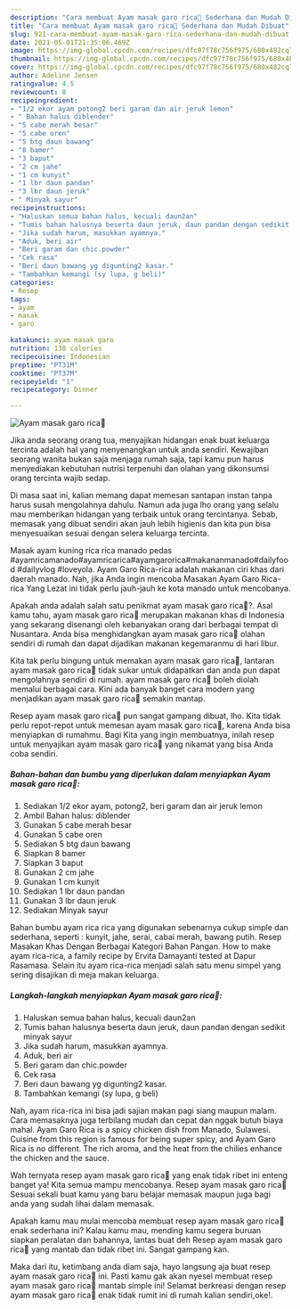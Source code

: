 ```yaml
---
description: "Cara membuat Ayam masak garo rica🍗 Sederhana dan Mudah Dibuat"
title: "Cara membuat Ayam masak garo rica🍗 Sederhana dan Mudah Dibuat"
slug: 921-cara-membuat-ayam-masak-garo-rica-sederhana-dan-mudah-dibuat
date: 2021-05-01T21:35:06.469Z
image: https://img-global.cpcdn.com/recipes/dfc97f78c756f975/680x482cq70/ayam-masak-garo-rica🍗-foto-resep-utama.jpg
thumbnail: https://img-global.cpcdn.com/recipes/dfc97f78c756f975/680x482cq70/ayam-masak-garo-rica🍗-foto-resep-utama.jpg
cover: https://img-global.cpcdn.com/recipes/dfc97f78c756f975/680x482cq70/ayam-masak-garo-rica🍗-foto-resep-utama.jpg
author: Adeline Jensen
ratingvalue: 4.5
reviewcount: 8
recipeingredient:
- "1/2 ekor ayam potong2 beri garam dan air jeruk lemon"
- " Bahan halus diblender"
- "5 cabe merah besar"
- "5 cabe oren"
- "5 btg daun bawang"
- "8 bamer"
- "3 baput"
- "2 cm jahe"
- "1 cm kunyit"
- "1 lbr daun pandan"
- "3 lbr daun jeruk"
- " Minyak sayur"
recipeinstructions:
- "Haluskan semua bahan halus, kecuali daun2an"
- "Tumis bahan halusnya beserta daun jeruk, daun pandan dengan sedikit minyak sayur"
- "Jika sudah harum, masukkan ayamnya."
- "Aduk, beri air"
- "Beri garam dan chic.powder"
- "Cek rasa"
- "Beri daun bawang yg digunting2 kasar."
- "Tambahkan kemangi (sy lupa, g beli)"
categories:
- Resep
tags:
- ayam
- masak
- garo

katakunci: ayam masak garo 
nutrition: 138 calories
recipecuisine: Indonesian
preptime: "PT31M"
cooktime: "PT37M"
recipeyield: "1"
recipecategory: Dinner

---
```



![Ayam masak garo rica🍗](https://img-global.cpcdn.com/recipes/dfc97f78c756f975/680x482cq70/ayam-masak-garo-rica🍗-foto-resep-utama.jpg)

Jika anda seorang orang tua, menyajikan hidangan enak buat keluarga tercinta adalah hal yang menyenangkan untuk anda sendiri. Kewajiban seorang  wanita bukan saja menjaga rumah saja, tapi kamu pun harus menyediakan kebutuhan nutrisi terpenuhi dan olahan yang dikonsumsi orang tercinta wajib sedap.

Di masa  saat ini, kalian memang dapat memesan santapan instan tanpa harus susah mengolahnya dahulu. Namun ada juga lho orang yang selalu mau memberikan hidangan yang terbaik untuk orang tercintanya. Sebab, memasak yang dibuat sendiri akan jauh lebih higienis dan kita pun bisa menyesuaikan sesuai dengan selera keluarga tercinta. 

Masak ayam kuning rica rica manado pedas ️ #ayamricamanado#ayamricarica#ayamgarorica#makananmanado#dailyfood #dailyvlog #loveyola. Ayam Garo Rica-rica adalah makanan ciri khas dari daerah manado. Nah, jika Anda ingin mencoba Masakan Ayam Garo Rica-rica Yang Lezat ini tidak perlu jauh-jauh ke kota manado untuk mencobanya.

Apakah anda adalah salah satu penikmat ayam masak garo rica🍗?. Asal kamu tahu, ayam masak garo rica🍗 merupakan makanan khas di Indonesia yang sekarang disenangi oleh kebanyakan orang dari berbagai tempat di Nusantara. Anda bisa menghidangkan ayam masak garo rica🍗 olahan sendiri di rumah dan dapat dijadikan makanan kegemaranmu di hari libur.

Kita tak perlu bingung untuk memakan ayam masak garo rica🍗, lantaran ayam masak garo rica🍗 tidak sukar untuk didapatkan dan anda pun dapat mengolahnya sendiri di rumah. ayam masak garo rica🍗 boleh diolah memalui berbagai cara. Kini ada banyak banget cara modern yang menjadikan ayam masak garo rica🍗 semakin mantap.

Resep ayam masak garo rica🍗 pun sangat gampang dibuat, lho. Kita tidak perlu repot-repot untuk memesan ayam masak garo rica🍗, karena Anda bisa menyiapkan di rumahmu. Bagi Kita yang ingin membuatnya, inilah resep untuk menyajikan ayam masak garo rica🍗 yang nikamat yang bisa Anda coba sendiri.

<!--inarticleads1-->

##### Bahan-bahan dan bumbu yang diperlukan dalam menyiapkan Ayam masak garo rica🍗:

1. Sediakan 1/2 ekor ayam, potong2, beri garam dan air jeruk lemon
1. Ambil  Bahan halus: diblender
1. Gunakan 5 cabe merah besar
1. Gunakan 5 cabe oren
1. Sediakan 5 btg daun bawang
1. Siapkan 8 bamer
1. Siapkan 3 baput
1. Gunakan 2 cm jahe
1. Gunakan 1 cm kunyit
1. Sediakan 1 lbr daun pandan
1. Gunakan 3 lbr daun jeruk
1. Sediakan  Minyak sayur


Bahan bumbu ayam rica rica yang digunakan sebenarnya cukup simple dan sederhana, seperti : kunyit, jahe, serai, cabai merah, bawang putih. Resep Masakan Khas Dengan Berbagai Kategori Bahan Pangan. How to make ayam rica-rica, a family recipe by Ervita Damayanti tested at Dapur Rasamasa. Selain itu ayam rica-rica menjadi salah satu menu simpel yang sering disajikan di meja makan keluarga. 

<!--inarticleads2-->

##### Langkah-langkah menyiapkan Ayam masak garo rica🍗:

1. Haluskan semua bahan halus, kecuali daun2an
1. Tumis bahan halusnya beserta daun jeruk, daun pandan dengan sedikit minyak sayur
1. Jika sudah harum, masukkan ayamnya.
1. Aduk, beri air
1. Beri garam dan chic.powder
1. Cek rasa
1. Beri daun bawang yg digunting2 kasar.
1. Tambahkan kemangi (sy lupa, g beli)


Nah, ayam rica-rica ini bisa jadi sajian makan pagi siang maupun malam. Cara memasaknya juga terbilang mudah dan cepat dan nggak butuh biaya mahal. Ayam Garo Rica is a spicy chicken dish from Manado, Sulawesi. Cuisine from this region is famous for being super spicy, and Ayam Garo Rica is no different. The rich aroma, and the heat from the chilies enhance the chicken and the sauce. 

Wah ternyata resep ayam masak garo rica🍗 yang enak tidak ribet ini enteng banget ya! Kita semua mampu mencobanya. Resep ayam masak garo rica🍗 Sesuai sekali buat kamu yang baru belajar memasak maupun juga bagi anda yang sudah lihai dalam memasak.

Apakah kamu mau mulai mencoba membuat resep ayam masak garo rica🍗 enak sederhana ini? Kalau kamu mau, mending kamu segera buruan siapkan peralatan dan bahannya, lantas buat deh Resep ayam masak garo rica🍗 yang mantab dan tidak ribet ini. Sangat gampang kan. 

Maka dari itu, ketimbang anda diam saja, hayo langsung aja buat resep ayam masak garo rica🍗 ini. Pasti kamu gak akan nyesel membuat resep ayam masak garo rica🍗 mantab simple ini! Selamat berkreasi dengan resep ayam masak garo rica🍗 enak tidak rumit ini di rumah kalian sendiri,oke!.

